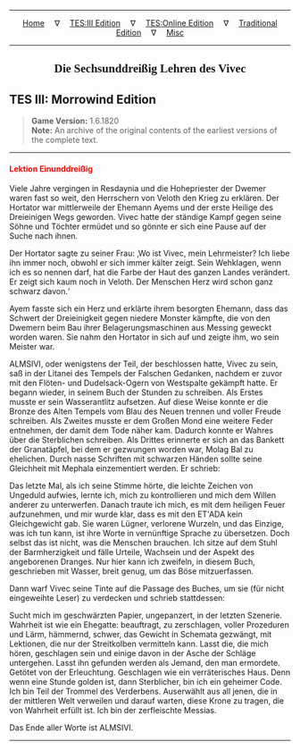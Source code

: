 
---

<!-- Jekyll Page Links -->

<center>
<a href="../../../../index.html">Home</a>
&emsp;&nabla;&emsp;
<a href="../../../index-tes3.html">TES:III Edition</a>
&emsp;&nabla;&emsp;
<a href="../../../index-teso.html">TES:Online Edition</a>
&emsp;&nabla;&emsp;
<a href="../../../index-traditional.html">Traditional Edition</a>
&emsp;&nabla;&emsp;
<a href="../../../index-misc.html">Misc</a>
</center>

<!-- Markdown Body Below: -->

---

<center>
<h2><span style="font-family:Georgia">Die Sechsunddreißig Lehren des Vivec</span></h2>
</center>

## TES III: Morrowind Edition

> __Game Version:__ 1.6.1820\
> __Note:__ An archive of the original contents of the earliest versions of the complete text.

---

#### <span style="color:red">Lektion Einunddreißig</span>

Viele Jahre vergingen in Resdaynia und die Hohepriester der Dwemer waren fast so weit, den Herrschern von Veloth den Krieg zu erklären. Der Hortator war mittlerweile der Ehemann Ayems und der erste Heilige des Dreieinigen Wegs geworden. Vivec hatte der ständige Kampf gegen seine Söhne und Töchter ermüdet und so gönnte er sich eine Pause auf der Suche nach ihnen.

Der Hortator sagte zu seiner Frau: ‚Wo ist Vivec, mein Lehrmeister? Ich liebe ihn immer noch, obwohl er sich immer kälter zeigt. Sein Wehklagen, wenn ich es so nennen darf, hat die Farbe der Haut des ganzen Landes verändert. Er zeigt sich kaum noch in Veloth. Der Menschen Herz wird schon ganz schwarz davon.‘

Ayem fasste sich ein Herz und erklärte ihrem besorgten Ehemann, dass das Schwert der Dreieinigkeit gegen niedere Monster kämpfte, die von den Dwemern beim Bau ihrer Belagerungsmaschinen aus Messing geweckt worden waren. Sie nahm den Hortator in sich auf und zeigte ihm, wo sein Meister war.

ALMSIVI, oder wenigstens der Teil, der beschlossen hatte, Vivec zu sein, saß in der Litanei des Tempels der Falschen Gedanken, nachdem er zuvor mit den Flöten- und Dudelsack-Ogern von Westspalte gekämpft hatte. Er begann wieder, in seinem Buch der Stunden zu schreiben. Als Erstes musste er sein Wasserantlitz aufsetzen. Auf diese Weise konnte er die Bronze des Alten Tempels vom Blau des Neuen trennen und voller Freude schreiben. Als Zweites musste er dem Großen Mond eine weitere Feder entnehmen, der damit dem Tode näher kam. Dadurch konnte er Wahres über die Sterblichen schreiben. Als Drittes erinnerte er sich an das Bankett der Granatäpfel, bei dem er gezwungen worden war, Molag Bal zu ehelichen. Durch nasse Schriften mit schwarzen Händen sollte seine Gleichheit mit Mephala einzementiert werden. Er schrieb:

Das letzte Mal, als ich seine Stimme hörte, die leichte Zeichen von Ungeduld aufwies, lernte ich, mich zu kontrollieren und mich dem Willen anderer zu unterwerfen. Danach traute ich mich, es mit dem heiligen Feuer aufzunehmen, und mir wurde klar, dass es mit den ET'ADA kein Gleichgewicht gab. Sie waren Lügner, verlorene Wurzeln, und das Einzige, was ich tun kann, ist ihre Worte in vernünftige Sprache zu übersetzen. Doch selbst das ist nicht, was die Menschen brauchen. Ich sitze auf dem Stuhl der Barmherzigkeit und fälle Urteile, Wachsein und der Aspekt des angeborenen Dranges. Nur hier kann ich zweifeln, in diesem Buch, geschrieben mit Wasser, breit genug, um das Böse mitzuerfassen.

Dann warf Vivec seine Tinte auf die Passage des Buches, um sie (für nicht eingeweihte Leser) zu verdecken und schrieb stattdessen:

Sucht mich im geschwärzten Papier, ungepanzert, in der letzten Szenerie. Wahrheit ist wie ein Ehegatte: beauftragt, zu zerschlagen, voller Prozeduren und Lärm, hämmernd, schwer, das Gewicht in Schemata gezwängt, mit Lektionen, die nur der Streitkolben vermitteln kann. Lasst die, die mich hören, geschlagen sein und einige davon in der Asche der Schläge untergehen. Lasst ihn gefunden werden als Jemand, den man ermordete. Getötet von der Erleuchtung. Geschlagen wie ein verräterisches Haus. Denn wenn eine Stunde golden ist, dann Sterblicher, bin ich ein geheimer Code. Ich bin Teil der Trommel des Verderbens. Auserwählt aus all jenen, die in der mittleren Welt verweilen und darauf warten, diese Krone zu tragen, die von Wahrheit erfüllt ist. Ich bin der zerfleischte Messias.

Das Ende aller Worte ist ALMSIVI.

---
